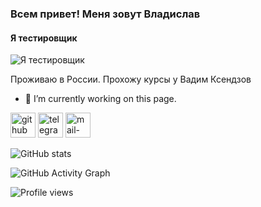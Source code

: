 ### Всем привет!  Меня зовут Владислав
#### Я тестировщик
![Я тестировщик](https://github.com/VladislavBroPiton)

Проживаю в России. Прохожу курсы у Вадим Ксендзов

- 🔭 I’m currently working on this page. 


[<img src='https://cdn.jsdelivr.net/npm/simple-icons@3.0.1/icons/github.svg' alt='github' height='40'>](https://github.com//VladislavBroPiton)  [<img src='https://cdn.jsdelivr.net/npm/simple-icons@3.0.1/icons/telegram.svg' alt='telegram' height='40'>](https://t.me/Bro_piton)  [<img src='https://cdn.jsdelivr.net/npm/simple-icons@3.0.1/icons/mail-dot-ru.svg' alt='mail-dot-ru' height='40'>](lfl92@mail.ru)  

![GitHub stats](https://github-readme-stats.vercel.app/api?username=https://github.com/VladislavBroPiton&show_icons=true)    

![GitHub Activity Graph](https://activity-graph.herokuapp.com/graph?username=https://github.com/VladislavBroPiton)    

![Profile views](https://gpvc.arturio.dev/https://github.com/VladislavBroPiton)    

